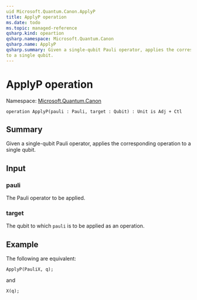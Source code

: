 ```yaml
---
uid Microsoft.Quantum.Canon.ApplyP
title: ApplyP operation
ms.date: todo
ms.topic: managed-reference
qsharp.kind: opeartion
qsharp.namespace: Microsoft.Quantum.Canon
qsharp.name: ApplyP
qsharp.summary: Given a single-qubit Pauli operator, applies the corresponding operation
to a single qubit.
---
```


# ApplyP operation

Namespace: [Microsoft.Quantum.Canon](xref:Microsoft.Quantum.Canon)

```qsharp
operation ApplyP(pauli : Pauli, target : Qubit) : Unit is Adj + Ctl
```

## Summary
Given a single-qubit Pauli operator, applies the corresponding operation
to a single qubit.

## Input
### pauli
The Pauli operator to be applied.
### target
The qubit to which `pauli` is to be applied as an operation.

## Example
The following are equivalent:
```qsharp
ApplyP(PauliX, q);
```
and
```qsharp
X(q);
```
